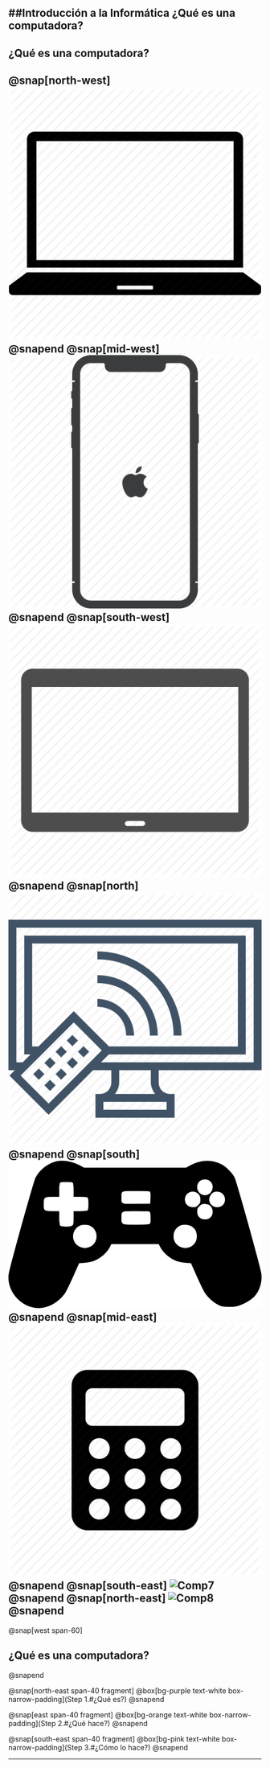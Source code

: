 ##Introducción a la Informática
¿Qué es una computadora?
---
## ¿Qué es una computadora?
@snap[north-west] ![Comp1](assets/img/computer_1.png) @snapend
@snap[mid-west]   ![Comp2](assets/img/computer_2.png) @snapend
@snap[south-west] ![Comp3](assets/img/computer_3.png) @snapend
@snap[north]  	  ![Comp4](assets/img/computer_4.png) @snapend
@snap[south] 	  ![Comp5](assets/img/computer_5.png) @snapend
@snap[mid-east]   ![Comp6](assets/img/computer_6.png) @snapend
@snap[south-east] ![Comp7](assets/img/computer_7.png) @snapend
@snap[north-east] ![Comp8](assets/img/computer_8.png) @snapend
---
@snap[west span-60]
## ¿Qué es una computadora?
@snapend

@snap[north-east span-40 fragment] 
@box[bg-purple text-white box-narrow-padding](Step 1.#¿Qué es?) 
@snapend

@snap[east span-40 fragment] 
@box[bg-orange text-white box-narrow-padding](Step 2.#¿Qué hace?) 
@snapend

@snap[south-east span-40 fragment] 
@box[bg-pink text-white box-narrow-padding](Step 3.#¿Cómo lo hace?) 
@snapend

---
